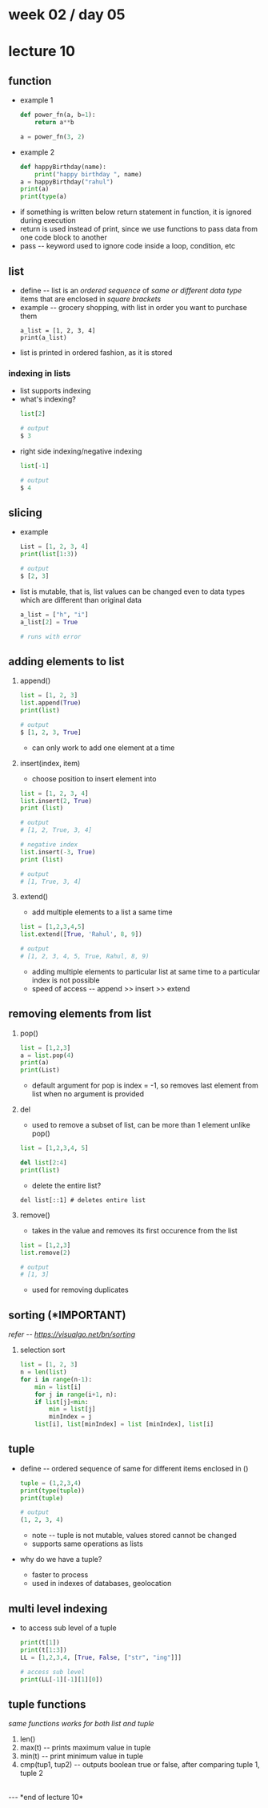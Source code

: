 # week 02 / day 05

# lecture 10

## function

* example 1
    ```python
    def power_fn(a, b=1):
        return a**b
    
    a = power_fn(3, 2)
    ```
* example 2
    ```python
    def happyBirthday(name):
        print("happy birthday ", name)
    a = happyBirthday("rahul")
    print(a)
    print(type(a)
    ```
* if something is written below return statement in function, it is ignored during execution
* return is used instead of print, since we use functions to pass data from one code block to another
* pass -- keyword used to ignore code inside a loop, condition, etc

## list
* define -- list is an *ordered sequence* of *same or different data type* items that are enclosed in *square brackets*
* example -- grocery shopping, with list in order you want to purchase them
    ```
    a_list = [1, 2, 3, 4]
    print(a_list)
    ```
* list is printed in ordered fashion, as it is stored

### indexing in lists
* list supports indexing
* what's indexing?
    ```python
    list[2] 
    
    # output
    $ 3
    ```
* right side indexing/negative indexing
    ```python
    list[-1] 
    
    # output
    $ 4
    ```

## slicing
* example
    ```python
    List = [1, 2, 3, 4]
    print(list[1:3))
    
    # output
    $ [2, 3]
    ```
* list is mutable, that is, list values can be changed even to data types which are different than original data
    ```python
    a_list = ["h", "i"]
    a_list[2] = True 
    
    # runs with error
    ```
## adding elements to list
1. append()
    ```python
    list = [1, 2, 3]
    list.append(True)
    print(list)
    
    # output
    $ [1, 2, 3, True]
    ```
    * can only work to add one element at a time   

2. insert(index, item)
    * choose position to insert element into 
    ```python
    list = [1, 2, 3, 4]
    list.insert(2, True)
    print (list)
    
    # output
    # [1, 2, True, 3, 4]
    
    # negative index
    list.insert(-3, True)
    print (list)
    
    # output
    # [1, True, 3, 4]
    ```
3. extend()
    * add multiple elements to a list a same time
    ```python
    list = [1,2,3,4,5]
    list.extend([True, 'Rahul', 8, 9])
    
    # output
    # [1, 2, 3, 4, 5, True, Rahul, 8, 9)
    ```
    * adding multiple elements to particular list at same time to a particular index is not possible
    * speed of access -- append >> insert >> extend 

## removing elements from list
1. pop()
    ```python
    list = [1,2,3]
    a = list.pop(4) 
    print(a)
    print(List)
    ```
    *  default argument for pop is index = -1, so removes last element from list when no argument is provided
2. del 
    * used to remove a subset of list, can be more than 1 element unlike pop()
    ```python
    list = [1,2,3,4, 5]
    
    del list[2:4]
    print(list)
    ```
    * delete the entire list?
    ```
    del list[::1] # deletes entire list
    ```
    
3. remove()
   * takes in the value and removes its first occurence from the list 
    ```python
    list = [1,2,3]
    list.remove(2)
    
    # output
    # [1, 3]
    ```
    * used for removing duplicates
    
## sorting (*IMPORTANT)
*refer -- https://visualgo.net/bn/sorting*

1. selection sort
    ```python
    list = [1, 2, 3]
    n = len(list)
    for i in range(n-1):
        min = list[i]
        for j in range(i+1, n):
        if list[j]<min:
            min = list[j]
            minIndex = j
        list[i], list[minIndex] = list [minIndex], list[i]
    ```

## tuple
* define -- ordered sequence of same for different items enclosed in ()
    ```python
    tuple = (1,2,3,4)
    print(type(tuple))
    print(tuple)
    
    # output
    (1, 2, 3, 4)
    ```
    
    * note -- tuple is not mutable, values stored cannot be changed
    * supports same operations as lists
    
* why do we have a tuple?
    * faster to process
    * used in indexes of databases, geolocation
 
 ## multi level indexing
* to access sub level of a tuple
    ```python
    print(t[1])
    print(t[1:3])
    LL = [1,2,3,4, [True, False, ["str", "ing"]]]
    
    # access sub level
    print(LL[-1][-1][1][0])
    ```

## tuple functions
*same functions works for both list and tuple*
1. len()
2. max(t) -- prints maximum value in tuple
3. min(t) -- print minimum value in tuple
4. cmp(tup1, tup2) -- outputs boolean true or false, after comparing tuple 1, tuple 2
<br>
---
*end of lecture 10*